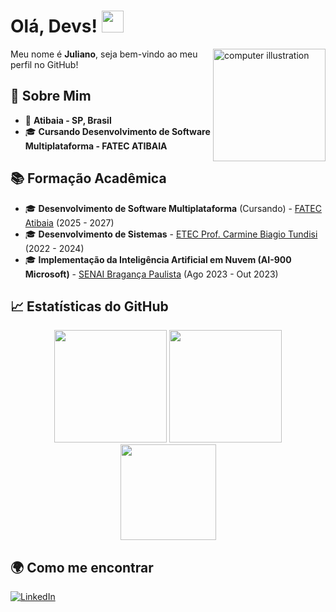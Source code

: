 # Olá, Devs! <img src="https://media.giphy.com/media/hvRJCLFzcasrR4ia7z/giphy.gif" width="35">
<img src="https://raw.githubusercontent.com/MicaelliMedeiros/micaellimedeiros/master/image/computer-illustration.png" alt="computer illustration" width="180px" align="right">

Meu nome é **Juliano**, seja bem-vindo ao meu perfil no GitHub!  

## 🚀 Sobre Mim  

- 📍 **Atibaia - SP, Brasil**    
- 🎓 **Cursando Desenvolvimento de Software Multiplataforma - FATEC ATIBAIA**

## 📚 Formação Acadêmica  

- 🎓 **Desenvolvimento de Software Multiplataforma** (Cursando) - [FATEC Atibaia](https://fatecatibaia.edu.br/) (2025 - 2027)  
- 🎓 **Desenvolvimento de Sistemas** - [ETEC Prof. Carmine Biagio Tundisi](https://etec.carmine/) (2022 - 2024)  
- 🎓 **Implementação da Inteligência Artificial em Nuvem (AI-900 Microsoft)** - [SENAI Bragança Paulista](https://senai-sp.br/) (Ago 2023 - Out 2023)  

## 📈 Estatísticas do GitHub  

<p align="center">
  <img height="180px" src="https://github-readme-stats.vercel.app/api/top-langs/?username=sntooosk&layout=compact&langs_count=7&theme=radical"/>
  <img height="180px" src="https://github-readme-stats.vercel.app/api/?username=sntooosk&show_icons=true&include_all_commits=true&theme=radical"/>
  <img height="153px" src="http://github-readme-streak-stats.herokuapp.com/?user=sntooosk&theme=radical"/>
</p>

## 🌍 Como me encontrar  

[<img src="https://img.shields.io/badge/-LinkedIn-%230077B5?style=for-the-badge&logo=linkedin&logoColor=white" alt="LinkedIn">](https://www.linkedin.com/in/sntooosk)
